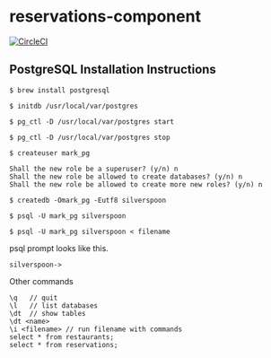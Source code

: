 # reservations-component

[![CircleCI](https://circleci.com/gh/thesilverspoon/reservations-component.svg?style=svg)](https://circleci.com/gh/thesilverspoon/reservations-component)

## PostgreSQL Installation Instructions


```
$ brew install postgresql
```


```
$ initdb /usr/local/var/postgres
```


```
$ pg_ctl -D /usr/local/var/postgres start
```


```
$ pg_ctl -D /usr/local/var/postgres stop
```

```
$ createuser mark_pg

Shall the new role be a superuser? (y/n) n
Shall the new role be allowed to create databases? (y/n) n
Shall the new role be allowed to create more new roles? (y/n) n
```


```
$ createdb -Omark_pg -Eutf8 silverspoon
```


```
$ psql -U mark_pg silverspoon
```

```
$ psql -U mark_pg silverspoon < filename
```


psql prompt looks like this.
```
silverspoon->
```

Other commands
```
\q   // quit
\l   // list databases
\dt  // show tables
\dt <name>
\i <filename> // run filename with commands
select * from restaurants;
select * from reservations;
```